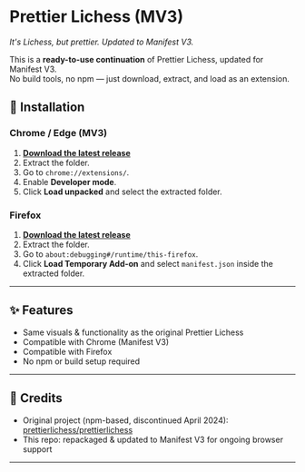 # Prettier Lichess (MV3)
*It's Lichess, but prettier. Updated to Manifest V3.*  

This is a **ready-to-use continuation** of Prettier Lichess, updated for Manifest V3.  
No build tools, no npm — just download, extract, and load as an extension.  

## 🚀 Installation  

### Chrome / Edge (MV3)  
1. **[Download the latest release](https://github.com/ChessRecord/prettierlichess-MV3/archive/refs/heads/main.zip)**  
2. Extract the folder.  
3. Go to `chrome://extensions/`.  
4. Enable **Developer mode**.  
5. Click **Load unpacked** and select the extracted folder.  

### Firefox  
1. **[Download the latest release](https://github.com/ChessRecord/prettierlichess-MV3/archive/refs/heads/main.zip)**  
2. Extract the folder.  
3. Go to `about:debugging#/runtime/this-firefox`.  
4. Click **Load Temporary Add-on** and select `manifest.json` inside the extracted folder.  

---

## ✨ Features  
- Same visuals & functionality as the original Prettier Lichess  
- Compatible with Chrome (Manifest V3)  
- Compatible with Firefox  
- No npm or build setup required  

---

## 📝 Credits  
- Original project (npm-based, discontinued April 2024): [prettierlichess/prettierlichess](https://github.com/prettierlichess/prettierlichess)  
- This repo: repackaged & updated to Manifest V3 for ongoing browser support  

---
